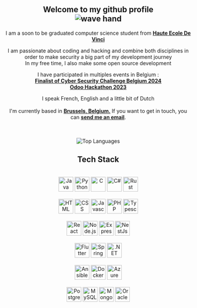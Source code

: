 <div align="center">
    <h2> Welcome to my github profile 
<br />
        <img src="https://media3.giphy.com/media/B4dt6rXq6nABilHTYM/200w.gif?cid=6c09b952qmae2tgr2cyephofbfepp45m3q3c6r7go7lacl3j&ep=v1_gifs_search&rid=200w.gif&ct=g" width="" alt="wave hand">
    </h2>

I am a soon to be graduated computer science student from **[Haute Ecole De Vinci](https://www.vinci.be/fr/formations/informatique-de-gestion)**
<br />

I am passionate about coding and hacking and combine both disciplines in order to make security a big part of my development journey
<br />
In my free time, I also make some open source development

I have participated in multiples events in Belgium :
<br /> **[Finalist of Cyber Security Challenge Belgium 2024](https://www.cybersecuritychallenge.be/)**
<br /> **[Odoo Hackathon 2023](https://www.odoo.com/fr_FR/event/hackathon-3-edition-4444/register)**

I speak French, English and a little bit of Dutch
<br />
<br />
I'm currently based in **[Brussels, Belgium.](https://www.google.com/maps/place/Brussels/@50.8552114,4.3053777,12z/data=!3m1!4b1!4m5!3m4!1s0x47c3a4ed73c76867:0xc18b3a66787302a7!8m2!3d50.8476407!4d4.3571734)**
If you want to get in touch, you can <a href="mailto:antoine.putmans@student.vinci.be"><b>send me an email</b></a>.


<br />
<br />
<img src="https://github-readme-stats.vercel.app/api/top-langs/?username=antoinePutmans&layout=compact&theme=dark&bg_color=0A0A0A" alt="Top Languages"/>
<br />
</div>

<div align="center">

## Tech Stack
<br />
<a margin="10" href="https://www.java.com/fr/" target="_blank"><img margin="10px" height="40" src="https://cdn-icons-png.flaticon.com/512/5968/5968282.png" alt="Java"></a>
<a margin="10" href="https://www.python.org/" target="_blank"><img margin="10px" height="40" src="https://upload.wikimedia.org/wikipedia/commons/thumb/c/c3/Python-logo-notext.svg/1200px-Python-logo-notext.svg.png" alt="Python"></a>
<a margin="10" href="https://www.cprogramming.com/" target="_blank"><img margin="10px" height="40" src="https://cdn.icon-icons.com/icons2/2415/PNG/512/c_original_logo_icon_146611.png" alt="C"></a>
<a margin="10" href="https://learn.microsoft.com/fr-fr/dotnet/csharp/" target="_blank"><img margin="10px" height="40" src="https://static-00.iconduck.com/assets.00/c-sharp-c-icon-456x512-9sej0lrz.png" alt="C#"></a>
<a margin="10" href="https://www.rust-lang.org/" target="_blank"><img margin="10px" height="40" src="https://rustacean.net/assets/rustacean-flat-happy.png" alt="Rust"></a>
<br />
<br />
<a margin="10" href="https://developer.mozilla.org/en-US/docs/Web/HTML" target="_blank"><img margin="10px" height="40" src="https://cdn-icons-png.flaticon.com/512/1051/1051277.png" alt="HTML"></a>
<a margin="10" href="https://developer.mozilla.org/en-US/docs/Web/CSS" target="_blank"><img margin="10px" height="40" src="https://cdn-icons-png.flaticon.com/512/732/732190.png" alt="CSS"></a>
<a margin="10" href="https://developer.mozilla.org/en-US/docs/Web/JavaScript" target="_blank"><img margin="10px" height="40" src="https://cdn-icons-png.flaticon.com/512/5968/5968292.png" alt="Javascript"></a>
<a margin="10" href="https://www.php.net/" target="_blank"><img margin="10px" height="40" src="https://upload.wikimedia.org/wikipedia/commons/thumb/2/27/PHP-logo.svg/1200px-PHP-logo.svg.png" alt="PHP"></a>
<a margin="10" href="https://www.typescriptlang.org/docs/" target="_blank"><img margin="10px" height="40" src="https://cdn.icon-icons.com/icons2/2415/PNG/512/typescript_original_logo_icon_146317.png" alt="Typescript"></a>
<br />
<br />
<a margin="10" href="https://fr.legacy.reactjs.org/" target="_blank"><img margin="10px" height="40" src="https://upload.wikimedia.org/wikipedia/commons/thumb/a/a7/React-icon.svg/1200px-React-icon.svg.png" alt="React"></a>
<a margin="10" href="https://nodejs.org/en/" target="_blank"><img margin="10px" height="40" src="https://img.icons8.com/color/512/nodejs.png" alt="Node.js"></a>
<a margin="10" href="https://expressjs.com/" target="_blank"><img margin="10px" height="40" src="https://assets.website-files.com/61ca3f775a79ec5f87fcf937/6202fcdee5ee8636a145a41b_1234-p-500.png" alt="Express.js"></a>
<a margin="10" href="https://nestjs.com/" target="_blank"><img margin="10px" height="40" src="https://nestjs.com/logo-small-gradient.76616405.svg" alt="NestJs"></a>
<br />
<br />
<a margin="10" href="https://flutter.dev/" target="_blank"><img margin="10px" height="40" src="https://storage.googleapis.com/cms-storage-bucket/0dbfcc7a59cd1cf16282.png" alt="Flutter"></a>
<a margin="10" href="https://spring.io/" target="_blank"><img margin="10px" height="40" src="https://images.contentstack.io/v3/assets/blt39790b633ee0d5a7/blt4f779d1b4fd496c5/647a2f42d88bb100a5216601/spring.webp" alt="Spring"></a>
<a margin="10" href="https://learn.microsoft.com/fr-fr/dotnet/" target="_blank"><img margin="10px" height="40" src="https://upload.wikimedia.org/wikipedia/commons/thumb/e/ee/.NET_Core_Logo.svg/2048px-.NET_Core_Logo.svg.png" alt=".NET"></a>
<br />
<br />
<a margin="10" href="https://www.ansible.com/" target="_blank"><img margin="10px" height="40" src="https://static-00.iconduck.com/assets.00/ansible-icon-512x512-fydu4n0b.png" alt="Ansible"></a>
<a margin="10" href="https://www.docker.com/" target="_blank"><img margin="10px" height="40" src="https://user.oc-static.com/upload/2021/11/10/1636542639252_Moby-logo.png" alt="Docker"></a>
<a margin="10" href="https://www.docker.com/" target="_blank"><img margin="10px" height="40" src="https://upload.wikimedia.org/wikipedia/fr/b/b6/Microsoft-Azure.png" alt="Azure"></a>
<br />
<br />
<a margin="10" href="https://www.postgresql.org/" target="_blank"><img margin="10px" height="40" src="https://upload.wikimedia.org/wikipedia/commons/thumb/2/29/Postgresql_elephant.svg/1200px-Postgresql_elephant.svg.png" alt="PostgreSQL"></a>
<a margin="10" href="https://www.mysql.com/fr/" target="_blank"><img margin="10px" height="40" src="https://upload.wikimedia.org/wikipedia/fr/thumb/6/62/MySQL.svg/1200px-MySQL.svg.png" alt="MySQL"></a>
<a margin="10" href="https://www.mongodb.com/fr-fr" target="_blank"><img margin="10px" height="40" src="https://www.svgrepo.com/show/331488/mongodb.svg" alt="MongoDB"></a>
<a margin="10" href="https://www.oracle.com/be/database/" target="_blank"><img margin="10px" height="40" src="https://www.svgrepo.com/show/355152/oracle.svg" alt="Oracle"></a>
</div>
<br />
<div align="center">
</div>
